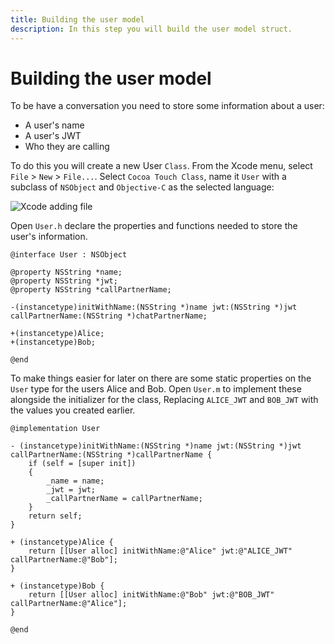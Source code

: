 ```yaml
---
title: Building the user model
description: In this step you will build the user model struct.
---
```


# Building the user model

To be have a conversation you need to store some information about a user: 

* A user's name
* A user's JWT
* Who they are calling

To do this you will create a new User `Class`. From the Xcode menu, select `File` > `New` > `File...`. Select `Cocoa Touch Class`, name it `User` with a subclass of `NSObject` and `Objective-C` as the selected language:

![Xcode adding file](/images/client-sdk/ios-messaging/userclass.png)

Open `User.h` declare the properties and functions needed to store the user's information.

```objective_c
@interface User : NSObject

@property NSString *name;
@property NSString *jwt;
@property NSString *callPartnerName;

-(instancetype)initWithName:(NSString *)name jwt:(NSString *)jwt callPartnerName:(NSString *)chatPartnerName;

+(instancetype)Alice;
+(instancetype)Bob;

@end
```

To make things easier for later on there are some static properties on the `User` type for the users Alice and Bob. Open `User.m` to implement these alongside the initializer for the class, Replacing `ALICE_JWT` and `BOB_JWT` with the values you created earlier.

```objective_c
@implementation User

- (instancetype)initWithName:(NSString *)name jwt:(NSString *)jwt callPartnerName:(NSString *)callPartnerName {
    if (self = [super init])
    {
        _name = name;
        _jwt = jwt;
        _callPartnerName = callPartnerName;
    }
    return self;
}

+ (instancetype)Alice {
    return [[User alloc] initWithName:@"Alice" jwt:@"ALICE_JWT" callPartnerName:@"Bob"];
}

+ (instancetype)Bob {
    return [[User alloc] initWithName:@"Bob" jwt:@"BOB_JWT" callPartnerName:@"Alice"];
}

@end
```
